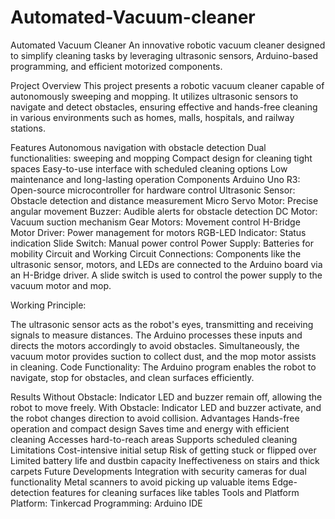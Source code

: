 # Automated-Vacuum-cleaner
Automated Vacuum Cleaner
An innovative robotic vacuum cleaner designed to simplify cleaning tasks by leveraging ultrasonic sensors, Arduino-based programming, and efficient motorized components.

Project Overview
This project presents a robotic vacuum cleaner capable of autonomously sweeping and mopping. It utilizes ultrasonic sensors to navigate and detect obstacles, ensuring effective and hands-free cleaning in various environments such as homes, malls, hospitals, and railway stations.

Features
Autonomous navigation with obstacle detection
Dual functionalities: sweeping and mopping
Compact design for cleaning tight spaces
Easy-to-use interface with scheduled cleaning options
Low maintenance and long-lasting operation
Components
Arduino Uno R3: Open-source microcontroller for hardware control
Ultrasonic Sensor: Obstacle detection and distance measurement
Micro Servo Motor: Precise angular movement
Buzzer: Audible alerts for obstacle detection
DC Motor: Vacuum suction mechanism
Gear Motors: Movement control
H-Bridge Motor Driver: Power management for motors
RGB-LED Indicator: Status indication
Slide Switch: Manual power control
Power Supply: Batteries for mobility
Circuit and Working
Circuit Connections:
Components like the ultrasonic sensor, motors, and LEDs are connected to the Arduino board via an H-Bridge driver. A slide switch is used to control the power supply to the vacuum motor and mop.

Working Principle:

The ultrasonic sensor acts as the robot's eyes, transmitting and receiving signals to measure distances.
The Arduino processes these inputs and directs the motors accordingly to avoid obstacles.
Simultaneously, the vacuum motor provides suction to collect dust, and the mop motor assists in cleaning.
Code Functionality:
The Arduino program enables the robot to navigate, stop for obstacles, and clean surfaces efficiently.

Results
Without Obstacle: Indicator LED and buzzer remain off, allowing the robot to move freely.
With Obstacle: Indicator LED and buzzer activate, and the robot changes direction to avoid collision.
Advantages
Hands-free operation and compact design
Saves time and energy with efficient cleaning
Accesses hard-to-reach areas
Supports scheduled cleaning
Limitations
Cost-intensive initial setup
Risk of getting stuck or flipped over
Limited battery life and dustbin capacity
Ineffectiveness on stairs and thick carpets
Future Developments
Integration with security cameras for dual functionality
Metal scanners to avoid picking up valuable items
Edge-detection features for cleaning surfaces like tables
Tools and Platform
Platform: Tinkercad
Programming: Arduino IDE
